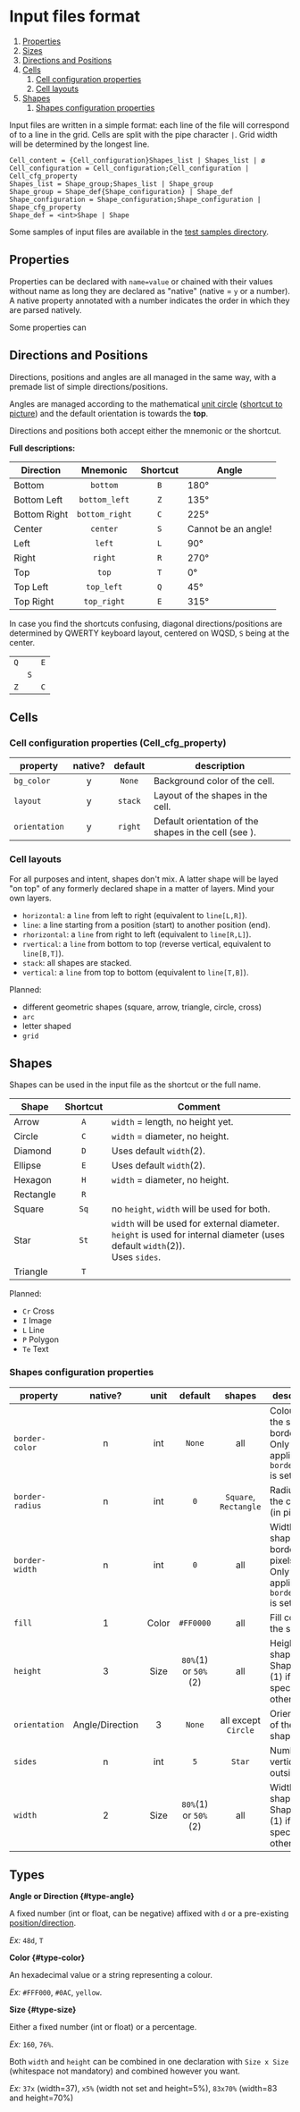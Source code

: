 # Input files format

1. [Properties](#properties)
1. [Sizes](#sizes)
1. [Directions and Positions](#directions-and-positions)
1. [Cells](#cells)
   1. [Cell configuration properties](#cell-configuration-properties-cell_cfg_property)
   1. [Cell layouts](#cell-layouts)
1. [Shapes](#shapes)
   1. [Shapes configuration properties](#shapes-configuration-properties-shape_cfg_property)

Input files are written in a simple format: each line of the file will correspond of to a line in the grid.
Cells are split with the pipe character `|`. Grid width will be determined by the longest line.

```
Cell_content = {Cell_configuration}Shapes_list | Shapes_list | ø
Cell_configuration = Cell_configuration;Cell_configuration | Cell_cfg_property
Shapes_list = Shape_group;Shapes_list | Shape_group
Shape_group = Shape_def{Shape_configuration} | Shape_def
Shape_configuration = Shape_configuration;Shape_configuration | Shape_cfg_property
Shape_def = <int>Shape | Shape
```

Some samples of input files are available in the [test samples directory](tests/test_data/samples).

## Properties

Properties can be declared with `name=value` or chained with their values without name as long they are declared as "native" (native = `y` or a number). A native property annotated with a number indicates the order in which they are parsed natively.

Some properties can 

## Directions and Positions

Directions, positions and angles are all managed in the same way, with a premade list of simple directions/positions.

Angles are managed according to the mathematical [unit circle](https://en.wikipedia.org/wiki/Unit_circle) ([shortcut to picture](https://en.wikipedia.org/wiki/File:Unit_circle_angles_color.svg)) and the default orientation is towards the **top**.

Directions and positions both accept either the mnemonic or the shortcut.

**Full descriptions:**

| Direction | Mnemonic | Shortcut | Angle |
| ---       | :---:    | :---:    | ---   |
| Bottom | `bottom` | `B` | 180° |
| Bottom Left | `bottom_left` | `Z` | 135° |
| Bottom Right | `bottom_right` | `C` | 225° |
| Center | `center` | `S` | Cannot be an angle! |
| Left | `left` | `L` | 90° |
| Right | `right` | `R` | 270° |
| Top | `top` | `T` | 0° |
| Top Left | `top_left` | `Q` | 45° |
| Top Right | `top_right` | `E` | 315° |

In case you find the shortcuts confusing, diagonal directions/positions are determined by QWERTY keyboard layout, centered on WQSD, `S` being at the center.

| | | |
| --- | --- | --- |
| `Q` | | `E` |
| | `S` | |
| `Z` | | `C` |

## Cells

### Cell configuration properties (Cell_cfg_property)

| property | native? | default | description |
| ---      | :---:   | :---:   | ---         |
| `bg_color` | y | `None` | Background color of the cell. |
| `layout` | y | `stack` | Layout of the shapes in the cell. |
| `orientation` | y | `right` | Default orientation of the shapes in the cell (see ). |

### Cell layouts

For all purposes and intent, shapes don't mix. A latter shape will be layed "on top" of any formerly declared shape in a matter of layers. Mind your own layers.

- `horizontal`: a `line` from left to right (equivalent to `line[L,R]`).
- `line`: a line starting from a position (start) to another position (end).
- `rhorizontal`: a `line` from right to left (equivalent to `line[R,L]`).
- `rvertical`: a `line` from bottom to top (reverse vertical, equivalent to `line[B,T]`).
- `stack`: all shapes are stacked.
- `vertical`: a `line` from top to bottom (equivalent to `line[T,B]`).

Planned:
- different geometric shapes (square, arrow, triangle, circle, cross)
- `arc`
- letter shaped
- `grid`

## Shapes

Shapes can be used in the input file as the shortcut or the full name.

| Shape | Shortcut | Comment |
| ---   | :---:    | ---     |
| Arrow | `A` | `width` = length, no height yet.
Circle | `C` | `width` = diameter, no height.
Diamond | `D` | Uses default `width`(2).
Ellipse | `E` | Uses default `width`(2).
Hexagon | `H` | `width` = diameter, no height.
Rectangle | `R` |
Square | `Sq` | no `height`, `width` will be used for both.
Star | `St` | `width` will be used for external diameter.<br/>`height` is used for internal diameter (uses default `width`(2)).<br/>Uses `sides`.
Triangle | `T` |

Planned:
- `Cr` Cross
- `I` Image
- `L` Line
- `P` Polygon
- `Te` Text

### Shapes configuration properties

| property | native? | unit | default | shapes | description |
| ---      | :---:   | :---:| :---:   | :---:  | ---         |
| `border-color` | n | int | `None` | all | Colour of the shape border.<br/>Only applicable if `border_width` is set. |
| `border-radius` | n | int | `0` | `Square`, `Rectangle` | Radius of the corners (in pixels). |
| `border-width` | n | int | `0` | all | Width of the shape border (in pixels).<br/>Only applicable if `border_color` is set. |
| `fill` | 1 | Color | `#FF0000` | all | Fill colour of the shape. |
| `height` | 3 | Size | `80%`(1) or `50%`(2) | all | Height of the shape. Shapes use (1) if not specified otherwise. |
| `orientation` | Angle/Direction | 3 | `None` | all except `Circle` | Orientation of the shape. |
| `sides` | n | int | `5` | `Star` | Number of vertices outside. |
| `width` | 2 | Size | `80%`(1) or `50%`(2) | all | Width of the shape. Shapes use (1) if not specified otherwise. |

## Types

**Angle or Direction {#type-angle}**

A fixed number (int or float, can be negative) affixed with `d` or a pre-existing [position/direction](#directions-and-positions).

*Ex:* `48d`, `T`

**Color {#type-color}**

An hexadecimal value or a string representing a colour.

*Ex:* `#FFF000`, `#0AC`, `yellow`.

**Size {#type-size}**

Either a fixed number (int or float) or a percentage.

*Ex:* `160`,  `76%`.

Both `width` and `height` can be combined in one declaration with `Size x Size` (whitespace not mandatory) and combined however you want.

*Ex:* `37x` (width=37), `x5%` (width not set and height=5%), `83x70%` (width=83 and height=70%)
